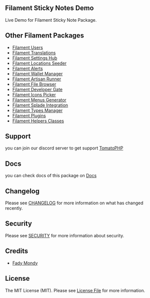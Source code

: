 ## Filament Sticky Notes Demo

Live Demo for Filament Sticky Note Package.

## Other Filament Packages

- [Filament Users](https://www.github.com/tomatophp/filament-users)
- [Filament Translations](https://www.github.com/tomatophp/filament-translations)
- [Filament Settings Hub](https://www.github.com/tomatophp/filament-settings-hub)
- [Filament Locations Seeder](https://www.github.com/tomatophp/filament-locations)
- [Filament Alerts](https://www.github.com/tomatophp/filament-alerts)
- [Filament Wallet Manager](https://www.github.com/tomatophp/filament-wallet)
- [Filament Artisan Runner](https://www.github.com/tomatophp/filament-artisan)
- [Filament File Browser](https://www.github.com/tomatophp/filament-browser)
- [Filament Developer Gate](https://www.github.com/tomatophp/filament-developer-gate)
- [Filament Icons Picker](https://www.github.com/tomatophp/filament-icons)
- [Filament Menus Generator](https://www.github.com/tomatophp/filament-menus)
- [Filament Splade Integration](https://www.github.com/tomatophp/filament-splade)
- [Filament Types Manager](https://www.github.com/tomatophp/filament-types)
- [Filament Plugins](https://www.github.com/tomatophp/filament-plugins)
- [Filament Helpers Classes](https://www.github.com/tomatophp/filament-helpers)

## Support

you can join our discord server to get support [TomatoPHP](https://discord.gg/vKV9U7gD3c)

## Docs

you can check docs of this package on [Docs](https://docs.tomatophp.com/filament/filament-notes)

## Changelog

Please see [CHANGELOG](CHANGELOG.md) for more information on what has changed recently.

## Security

Please see [SECURITY](SECURITY.md) for more information about security.

## Credits

- [Fady Mondy](https://wa.me/+201207860084)

## License

The MIT License (MIT). Please see [License File](LICENSE.md) for more information.

